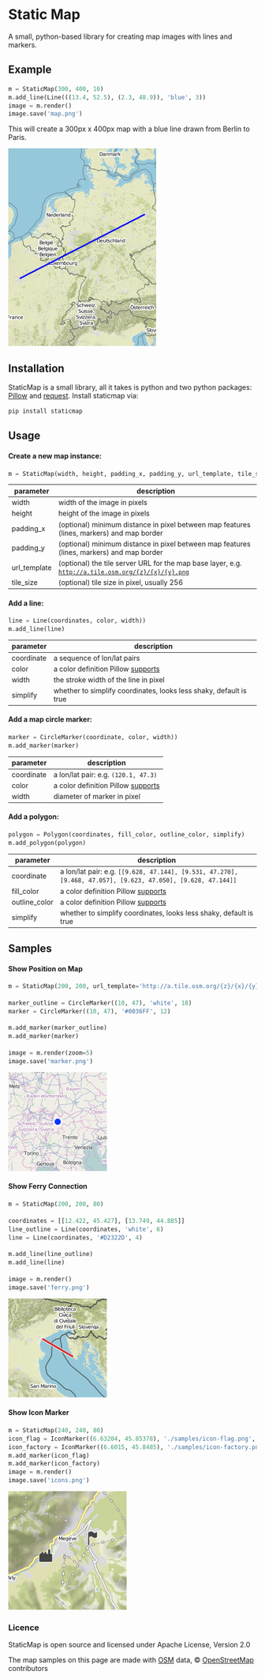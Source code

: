 # Static Map

A small, python-based library for creating map images with lines and markers.

## Example
```python
m = StaticMap(300, 400, 10)
m.add_line(Line(((13.4, 52.5), (2.3, 48.9)), 'blue', 3))
image = m.render()
image.save('map.png')
```
This will create a 300px x 400px map with a blue line drawn from Berlin to Paris.

![Map with Line from Berlin to Paris](/samples/berlin_paris.png?raw=true)


## Installation
StaticMap is a small library, all it takes is python and two python packages: [Pillow](https://python-pillow.github.io/) and [request](http://www.python-requests.org/). Install staticmap via:

```bash
pip install staticmap
```

## Usage
#### Create a new map instance:

```python
m = StaticMap(width, height, padding_x, padding_y, url_template, tile_size)
```

parameter           | description
------------------- | -------------
width               | width of the image in pixels
height              | height of the image in pixels
padding_x           | (optional) minimum distance in pixel between map features (lines, markers) and map border
padding_y           | (optional) minimum distance in pixel between map features (lines, markers) and map border
url_template        | (optional) the tile server URL for the map base layer, e.g. <code>http://a.tile.osm.org/{z}/{x}/{y}.png</code>
tile_size           | (optional) tile size in pixel, usually 256

#### Add a line:

```python
line = Line(coordinates, color, width))
m.add_line(line)
```

parameter     | description
------------- | -------------
coordinate    | a sequence of lon/lat pairs
color         | a color definition Pillow <a href="http://pillow.readthedocs.org/en/latest/reference/ImageColor.html#color-names">supports</a>
width         | the stroke width of the line in pixel
simplify      | whether to simplify coordinates, looks less shaky, default is true

#### Add a map circle marker:

```python
marker = CircleMarker(coordinate, color, width))
m.add_marker(marker)
```

parameter     | description
------------- | -------------
coordinate    | a lon/lat pair: e.g. `(120.1, 47.3)`
color         | a color definition Pillow <a href="http://pillow.readthedocs.org/en/latest/reference/ImageColor.html#color-names">supports</a>
width         | diameter of marker in pixel

#### Add a polygon:

```python
polygon = Polygon(coordinates, fill_color, outline_color, simplify)
m.add_polygon(polygon)
```

parameter     | description
------------- | -------------
coordinate    | a lon/lat pair: e.g. `[[9.628, 47.144], [9.531, 47.270], [9.468, 47.057], [9.623, 47.050], [9.628, 47.144]]`
fill_color    | a color definition Pillow <a href="http://pillow.readthedocs.org/en/latest/reference/ImageColor.html#color-names">supports</a>
outline_color | a color definition Pillow <a href="http://pillow.readthedocs.org/en/latest/reference/ImageColor.html#color-names">supports</a>
simplify      | whether to simplify coordinates, looks less shaky, default is true

## Samples
#### Show Position on Map
```python
m = StaticMap(200, 200, url_template='http://a.tile.osm.org/{z}/{x}/{y}.png')

marker_outline = CircleMarker((10, 47), 'white', 18)
marker = CircleMarker((10, 47), '#0036FF', 12)

m.add_marker(marker_outline)
m.add_marker(marker)

image = m.render(zoom=5)
image.save('marker.png')
```

![Position IconMarker on a Map](/samples/marker.png?raw=true)

#### Show Ferry Connection
```python
m = StaticMap(200, 200, 80)

coordinates = [[12.422, 45.427], [13.749, 44.885]]
line_outline = Line(coordinates, 'white', 6)
line = Line(coordinates, '#D2322D', 4)

m.add_line(line_outline)
m.add_line(line)

image = m.render()
image.save('ferry.png')
```

![Ferry Connection Shown on a Map](/samples/ferry.png?raw=true)

#### Show Icon Marker
```python
m = StaticMap(240, 240, 80)
icon_flag = IconMarker((6.63204, 45.85378), './samples/icon-flag.png', 12, 32)
icon_factory = IconMarker((6.6015, 45.8485), './samples/icon-factory.png', 18, 18)
m.add_marker(icon_flag)
m.add_marker(icon_factory)
image = m.render()
image.save('icons.png')
```

![Ferry Connection Shown on a Map](/samples/icons.png?raw=true)

### Licence
StaticMap is open source and licensed under Apache License, Version 2.0

The map samples on this page are made with [OSM](http://www.osm.org) data, © [OpenStreetMap](http://www.openstreetmap.org/copyright) contributors

